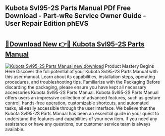 ## Kubota Svl95-2S Parts Manual PDf Free Download - Part-wRe Service Owner Guide - User Repair Edition phEVS

# <h2><a href="http://bc89328.oget.top/?id=Kubota+Svl95-2S+Parts+Manual">🔗Download New 👉🔴 Kubota Svl95-2S Parts Manual</a></h2>

[![Kubota Svl95-2S Parts Manual new download](https://i.imgur.com/5g1atiW.png)](http://bc89328.oget.top/?id=Kubota+Svl95-2S+Parts+Manual)
Product Mastery Begins Here Discover the full potential of your Kubota Svl95-2S Parts Manual with this user manual. Learn about its capabilities, installation steps, operating procedures, and troubleshooting tips. Familiarize with the Packaging Before discarding the packaging, please ensure you have kept all necessary accessories Kubota Svl95-2S Parts Manual. Kubota Svl95-2S Parts Manual offers users an impressive collection of advanced features, such as gesture control, hands-free operation, customizable shortcuts, and automated tasks, all easily accessible through the user interface. We believe that the Kubota Svl95-2S Parts Manual has been an essential guide in your quest to understand the features and capabilities of your new item. If you need any assistance or have any questions, our customer service team is always available.
